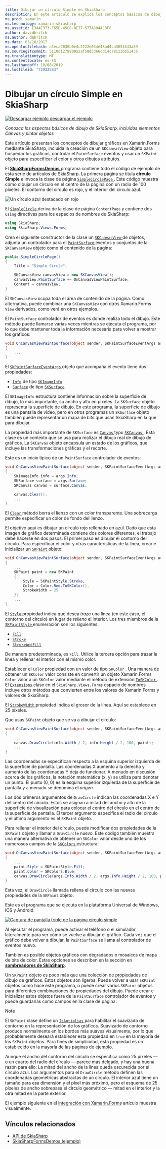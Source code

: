 ```yaml
---
title: Dibujar un círculo Simple en SkiaSharp
description: En este artículo se explica los conceptos básicos de dibujo de SkiaSharp, incluidos lienzos y objetos de dibujo, en las aplicaciones de Xamarin.Forms y esto se muestra con código de ejemplo.
ms.prod: xamarin
ms.technology: xamarin-skiasharp
ms.assetid: E3A4E373-F65D-45C8-8E77-577A804AC3F8
author: davidbritch
ms.author: dabritch
ms.date: 03/10/2017
ms.openlocfilehash: a3eca2036b0e4c2722e034e48ad4ca3054343a89
ms.sourcegitcommit: 5110d1279809a2af58d3d66cd14c78113bb51436
ms.translationtype: MT
ms.contentlocale: es-ES
ms.lasthandoff: 10/08/2019
ms.locfileid: "72032583"
---
```

# <a name="drawing-a-simple-circle-in-skiasharp"></a>Dibujar un círculo Simple en SkiaSharp

[![Descargar ejemplo](~/media/shared/download.png) descargar el ejemplo](https://docs.microsoft.com/samples/xamarin/xamarin-forms-samples/skiasharpforms-demos)

_Conozca los aspectos básicos de dibujo de SkiaSharp, incluidos elementos Canvas y pintar objetos_

Este artículo presentan los conceptos de dibujar gráficos en Xamarin.Forms mediante SkiaSharp, incluida la creación de un `SKCanvasView` objeto para hospedar los gráficos, controlar el `PaintSurface` eventos y usar un `SKPaint` objeto para especificar el color y otros dibujos atributos.

El [ **SkiaSharpFormsDemos** ](https://docs.microsoft.com/samples/xamarin/xamarin-forms-samples/skiasharpforms-demos) programa contiene todo el código de ejemplo de esta serie de artículos de SkiaSharp. La primera página se titula **círculo Simple** e invoca la clase de página [ `SimpleCirclePage` ](https://github.com/xamarin/xamarin-forms-samples/blob/master/SkiaSharpForms/Demos/Demos/SkiaSharpFormsDemos/Basics/SimpleCirclePage.cs). Este código muestra cómo dibujar un círculo en el centro de la página con un radio de 100 píxeles. El contorno del círculo es rojo, y el interior del círculo azul.

![](circle-images/circleexample.png "Un círculo azul destacado en rojo")

El [ `SimpleCircle` ](https://github.com/xamarin/xamarin-forms-samples/blob/master/SkiaSharpForms/Demos/Demos/SkiaSharpFormsDemos/Basics/SimpleCirclePage.cs) deriva de la clase de página `ContentPage` y contiene dos `using` directivas para los espacios de nombres de SkiaSharp:

```csharp
using SkiaSharp;
using SkiaSharp.Views.Forms;
```

Crea el siguiente constructor de la clase un [ `SKCanvasView` ](xref:SkiaSharp.Views.Forms.SKCanvasView) de objetos, adjunta un controlador para el [ `PaintSurface` ](xref:SkiaSharp.Views.Forms.SKCanvasView.PaintSurface) eventos y conjuntos de la `SKCanvasView` objeto como el contenido de la página:

```csharp
public SimpleCirclePage()
{
    Title = "Simple Circle";

    SKCanvasView canvasView = new SKCanvasView();
    canvasView.PaintSurface += OnCanvasViewPaintSurface;
    Content = canvasView;
}
```

El `SKCanvasView` ocupa toda el área de contenido de la página. Como alternativa, puede combinar una `SKCanvasView` con otros Xamarin.Forms `View` derivados, como verá en otros ejemplos.

El `PaintSurface` controlador de eventos es donde realiza todo el dibujo. Este método puede llamarse varias veces mientras se ejecuta el programa, por lo que debe mantener toda la información necesaria para volver a mostrar los gráficos:

```csharp
void OnCanvasViewPaintSurface(object sender, SKPaintSurfaceEventArgs args)
{
    ...
}

```

El [ `SKPaintSurfaceEventArgs` ](xref:SkiaSharp.Views.Forms.SKPaintSurfaceEventArgs) objeto que acompaña el evento tiene dos propiedades:

- [`Info`](xref:SkiaSharp.Views.Forms.SKPaintSurfaceEventArgs.Info) de tipo [`SKImageInfo`](xref:SkiaSharp.SKImageInfo)
- [`Surface`](xref:SkiaSharp.Views.Forms.SKPaintSurfaceEventArgs.Surface) de tipo [`SKSurface`](xref:SkiaSharp.SKSurface)

El `SKImageInfo` estructura contiene información sobre la superficie de dibujo, lo más importante, su ancho y alto en píxeles. La `SKSurface` objeto representa la superficie de dibujo. En este programa, la superficie de dibujo es una pantalla de vídeo, pero en otros programas un `SKSurface` objeto también puede representar un mapa de bits que usan SkiaSharp en la que para dibujar.

La propiedad más importante de `SKSurface` es [ `Canvas` ](xref:SkiaSharp.SKSurface.Canvas) typu [ `SKCanvas` ](xref:SkiaSharp.SKCanvas). Esta clase es un contexto que se usa para realizar el dibujo real de dibujo de gráficos. La `SKCanvas` objeto encapsula un estado de los gráficos, que incluye las transformaciones gráficas y el recorte.

Este es un inicio típico de un `PaintSurface` controlador de eventos:

```csharp
void OnCanvasViewPaintSurface(object sender, SKPaintSurfaceEventArgs args)
{
    SKImageInfo info = args.Info;
    SKSurface surface = args.Surface;
    SKCanvas canvas = surface.Canvas;

    canvas.Clear();
    ...
}

```

El [ `Clear` ](xref:SkiaSharp.SKCanvas.Clear) método borra el lienzo con un color transparente. Una sobrecarga permite especificar un color de fondo del lienzo.

El objetivo aquí es dibujar un círculo rojo rellenado en azul. Dado que esta imagen de gráfico determinada contiene dos colores diferentes, el trabajo debe hacerse en dos pasos. El primer paso es dibujar el contorno del círculo. Para especificar el color y otras características de la línea, crear e inicializar un [ `SKPaint` ](xref:SkiaSharp.SKPaint) objeto:

```csharp
void OnCanvasViewPaintSurface(object sender, SKPaintSurfaceEventArgs args)
{
    ...
    SKPaint paint = new SKPaint
    {
        Style = SKPaintStyle.Stroke,
        Color = Color.Red.ToSKColor(),
        StrokeWidth = 25
    };
    ...
}
```

El [ `Style` ](xref:SkiaSharp.SKPaint.Style) propiedad indica que desea *trazo* una línea (en este caso, el contorno del círculo) en lugar de *relleno* el interior. Los tres miembros de la [ `SKPaintStyle` ](xref:SkiaSharp.SKPaintStyle) enumeración son los siguientes:

- [`Fill`](xref:SkiaSharp.SKPaintStyle.Fill)
- [`Stroke`](xref:SkiaSharp.SKPaintStyle.Stroke)
- [`StrokeAndFill`](xref:SkiaSharp.SKPaintStyle.StrokeAndFill)

De manera predeterminada, es `Fill`. Utilice la tercera opción para trazar la línea y rellenar el interior con el mismo color.

Establecer el [ `Color` ](xref:SkiaSharp.SKPaint.Color) propiedad con un valor de tipo [ `SKColor` ](xref:SkiaSharp.SKColor). Una manera de obtener un `SKColor` valor consiste en convertir un objeto Xamarin.Forms `Color` valor a un `SKColor` valor mediante el método de extensión [ `ToSKColor` ](xref:SkiaSharp.Views.Forms.Extensions.ToSKColor*). El [ `Extensions` ](xref:SkiaSharp.Views.Forms.Extensions) clase en el `SkiaSharp.Views.Forms` espacio de nombres incluye otros métodos que convierten entre los valores de Xamarin.Forms y valores de SkiaSharp.

El [ `StrokeWidth` ](xref:SkiaSharp.SKPaint.StrokeWidth) propiedad indica el grosor de la línea. Aquí se establece en 25 píxeles.

Que usas `SKPaint` objeto que se va a dibujar el círculo:

```csharp
void OnCanvasViewPaintSurface(object sender, SKPaintSurfaceEventArgs args)
{
    ...
    canvas.DrawCircle(info.Width / 2, info.Height / 2, 100, paint);
    ...
}
```

Las coordenadas se especifican respecto a la esquina superior izquierda de la superficie de pantalla. Las coordenadas X aumento a la derecha y aumento de las coordenadas Y deja de funcionar. A menudo en discusión acerca de los gráficos, la notación matemática (x, y) se utiliza para denotar un punto. El punto (0, 0) es la esquina superior izquierda de la superficie de pantalla y a menudo se denomina el *origen*.

Los dos primeros argumentos de `DrawCircle` indican las coordenadas X e Y del centro del círculo. Estos se asignan a mitad del ancho y alto de la superficie de visualización para colocar el centro del círculo en el centro de la superficie de pantalla. El tercer argumento especifica el radio del círculo y el último argumento es el `SKPaint` objeto.

Para rellenar el interior del círculo, puede modificar dos propiedades de la `SKPaint` objeto y llamar a `DrawCircle` nuevo. Este código también muestra una manera alternativa de obtener un `SKColor` valor desde uno de los numerosos campos de la [ `SKColors` ](xref:SkiaSharp.SKColors) estructura:

```csharp
void OnCanvasViewPaintSurface(object sender, SKPaintSurfaceEventArgs args)
{
    ...
    paint.Style = SKPaintStyle.Fill;
    paint.Color = SKColors.Blue;
    canvas.DrawCircle(args.Info.Width / 2, args.Info.Height / 2, 100, paint);
}
```

Esta vez, el `DrawCircle` llamada rellena el círculo con las nuevas propiedades de la `SKPaint` objeto.

Este es el programa que se ejecuta en la plataforma Universal de Windows, iOS y Android:

[![](circle-images/simplecircle-small.png "Captura de pantalla triple de la página círculo simple")](circle-images/simplecircle-large.png#lightbox "Captura de pantalla triple de la página círculo simple")

Al ejecutar el programa, puede activar el teléfono o el simulador lateralmente para ver cómo se vuelve a dibujar el gráfico. Cada vez que el gráfico debe volver a dibujar, la `PaintSurface` se llama al controlador de eventos nuevo.

También es posible objetos gráficos con degradados o mosaicos de mapa de bits de color. Estas opciones se describen en la sección en [ **sombreadores de SkiaSharp**](../effects/shaders/index.md).

Un `SKPaint` objeto es poco más que una colección de propiedades de dibujo de gráficos. Estos objetos son ligeros. Puede volver a usar `SKPaint` objetos como hace este programa, o puede crear varios `SKPaint` objetos para diferentes combinaciones de propiedades del dibujo. Puede crear e inicializar estos objetos fuera de la `PaintSurface` controlador de eventos y puede guardarlas como campos en la clase de página.

> [!NOTE]
> El `SKPaint` clase define un [ `IsAntialias` ](xref:SkiaSharp.SKPaint.IsAntialias) para habilitar el suavizado de contorno en la representación de los gráficos. Suavizado de contorno produce normalmente en los bordes más suaves visualmente, por lo que probablemente deseará establecer esta propiedad en `true` en la mayoría de los `SKPaint` objetos. Para fines de simplicidad, esta propiedad es _no_ establecido en la mayoría de las páginas de ejemplo.

Aunque el ancho del contorno del círculo se especifica como 25 píxeles &mdash; o un cuarto del radio del círculo &mdash; parece más delgado, y hay una buena razón para ello: La mitad del ancho de la línea queda oscurecida por el círculo azul. Los argumentos para el `DrawCircle` método definen las coordenadas geométricas abstractas de un círculo. El interior azul tiene un tamaño para esa dimensión y el píxel más próximo, pero el esquema de 25 píxeles de ancho sobrepasa el círculo geométrico &mdash; mitad en el interior y la otra mitad en la parte exterior.

El ejemplo siguiente en el [integración con Xamarin.Forms](~/xamarin-forms/user-interface/graphics/skiasharp/basics/integration.md) artículo muestra visualmente.

## <a name="related-links"></a>Vínculos relacionados

- [API de SkiaSharp](https://docs.microsoft.com/dotnet/api/skiasharp)
- [SkiaSharpFormsDemos (ejemplo)](https://docs.microsoft.com/samples/xamarin/xamarin-forms-samples/skiasharpforms-demos)
